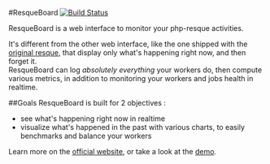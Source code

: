 #ResqueBoard [![Build Status](https://travis-ci.org/kamisama/ResqueBoard.png?branch=dev)](https://travis-ci.org/kamisama/ResqueBoard)

ResqueBoard is a web interface to monitor your php-resque activities.

It's different from the other web interface, like the one shipped with the [original resque](https://github.com/defunkt/resque/#the-front-end), that display only what's happening right now, and then forget it.  
ResqueBoard can log *absolutely everything* your workers do, then compute various metrics, in addition to monitoring your workers and jobs health in realtime.

##Goals
ResqueBoard is built for 2 objectives :

* see what's happening right now in realtime
* visualize what's happened in the past with various charts, to easily benchmarks and balance your workers

Learn more on the [official website](http://resqueboard.kamisama.me), or take a look at the [demo](http://resque.neetcafe.com).